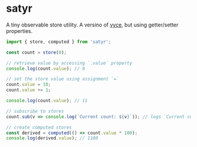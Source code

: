 # satyr

A tiny observable store utility. A versino of [vyce](https://github.com/kevinfiol/vyce), but using getter/setter properties.

```js
import { store, computed } from 'satyr';

const count = store(0);

// retrieve value by accessing `.value` property
console.log(count.value); // 0

// set the store value using assignment `=`
count.value = 10;
count.value += 1;

console.log(count.value); // 11

// subscribe to stores
count.sub(v => console.log(`Current count: ${v}`)); // logs `Current count: 11`

// create computed stores
const derived = computed(() => count.value * 100);
console.log(derived.value); // 1100
```
